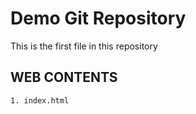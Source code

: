 # Demo Git Repository

This is the first file in this repository

## WEB CONTENTS
 	
	1. index.html




